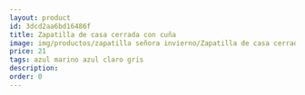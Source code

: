 ```yaml
---
layout: product
id: 3dcd2aa6bd16486f
title: Zapatilla de casa cerrada con cuña 
image: img/productos/zapatilla señora invierno/Zapatilla de casa cerrada con cuña =21=azul marino azul claro gris.webp
price: 21
tags: azul marino azul claro gris
description: 
order: 0
---
```

